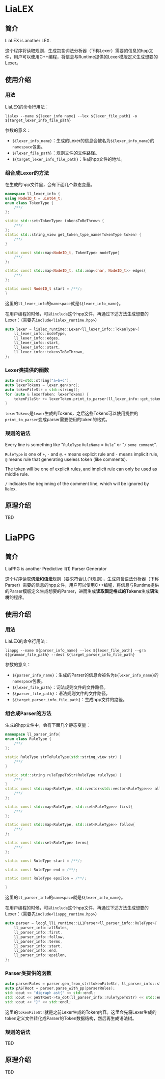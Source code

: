 # LiaLEX

## 简介

LiaLEX is another LEX.

这个程序将读取规则，生成包含词法分析器（下称Lexer）需要的信息的hpp文件，用户可以使用C++编程，将信息与Runtime提供的Lexer模版定义生成想要的Lexer。



## 使用介绍

### 用法

LiaLEX的命令行用法：

```shell
lialex --name ${lexer_info_name} --lex ${lexer_file_path} -o ${target_lexer_info_file_path}
```

参数的意义：

* `${lexer_info_name}`：生成的Lexer的信息会被名为`${lexer_info_name}`的`namespace`包裹。
* `${lexer_file_path}`：规则文件的文件路径。
* `${target_lexer_info_file_path}`：生成hpp文件的地址。



### 组合成Lexer的方法

在生成的hpp文件里，会有下面几个静态变量。

```c++
namespace ll_lexer_info {
using NodeID_t = uint64_t;
enum class TokenType {
    /**/
};

static std::set<TokenType> tokensToBeThrown {
    /**/
};
static std::string_view get_token_type_name(TokenType token) {
	/**/
}

static const std::map<NodeID_t, TokenType> nodeType{
    /**/
};

static const std::map<NodeID_t, std::map<char, NodeID_t>> edges{
    /**/
};

static const NodeID_t start = /**/;
}
```

这里的`ll_lexer_info`的`namespace`就是`${lexer_info_name}`。



在用户编程的时候，可以`include`这个hpp文件，再通过下述方法生成想要的Lexer：（需要先`include<lialex_runtime.hpp>`）

```c++
auto lexer = lialex_runtime::Lexer<ll_lexer_info::TokenType>{
    ll_lexer_info::nodeType,
    ll_lexer_info::edges,
    ll_lexer_info::start,
    ll_lexer_info::start,
    ll_lexer_info::tokensToBeThrown,
};
```



### Lexer类提供的函数

```c++
auto src=std::string("a=b+c");
auto lexerTokens = lexer.gen(src);
auto tokenFileStr = std::string();
for (auto & lexerToken: lexerTokens) {
    tokenFileStr += lexerToken.print_to_parser(ll_lexer_info::get_token_type_name);
}
```

`lexerTokens`是`lexer`生成的Tokens，之后这些Tokens可以使用提供的`print_to_parser`变成parser需要使用的token的格式。



### 规则的语法

Every line is something like "`RuleType` `RuleName` = `Rule`" or "`/` `some comment`".

`RuleType` is one of `+`, `-` and `@`. `+` means explicit rule and `-` means implicit rule, `@` means rule that generating useless token (like comments).

The token will be one of explicit rules, and implicit rule can only be used as middle rule.

`/` indicates the beginning of the comment line, which will be ignored by lialex.



## 原理介绍

TBD



# LiaPPG

## 简介

LiaPPG is another Predictive ll(1) Parser Generator

这个程序读取**词法和语法**规则（要求符合LL(1)规则），生成包含语法分析器（下称Parser）需要的信息的hpp文件，用户可以使用C++编程，将信息与Runtime提供的Parser模版定义生成想要的Parser，进而生成**读取固定格式的Tokens**生成**语法树**的程序。



## 使用介绍

### 用法

LiaLEX的命令行用法：

```shell
liappg --name ${parser_info_name} --lex ${lexer_file_path} --gra ${grammar_file_path} --dest ${target_parser_info_file_path}
```

参数的意义：

* `${parser_info_name}`：生成的Parser的信息会被名为`${lexer_info_name}`的`namespace`包裹。
* `${lexer_file_path}`：词法规则文件的文件路径。
* `${parser_file_path}`：语法规则文件的文件路径。
* `${target_parser_info_file_path}`：生成hpp文件的路径。



### 组合成Parser的方法

生成的hpp文件中，会有下面几个静态变量：

```c++
namespace ll_parser_info{
enum class RuleType {
	/**/
};

static RuleType strToRuleType(std::string_view str) {
	/**/
}

static std::string ruleTypeToStr(RuleType ruleType) {
	/**/
}
static const std::map<RuleType, std::vector<std::vector<RuleType>>> allRules{
	/**/
};

static const std::map<RuleType, std::set<RuleType>> first{
	/**/
};

static const std::map<RuleType, std::set<RuleType>> follow{
	/**/
};

static const std::set<RuleType> terms{
	/**/
};

static const RuleType start = /**/;

static const RuleType end = /**/;

static const RuleType epsilon = /**/;

}
```

这里的`ll_parser_info`的`namespace`就是`${lexer_info_name}`。



在用户编程的时候，可以`include`这个hpp文件，再通过下述方法生成想要的Lexer：（需要先`include<liappg_runtime.hpp>`）

```c++
auto parser = locgl_ll1_runtime::LL1Parser<ll_parser_info::RuleType>{
    ll_parser_info::allRules,
    ll_parser_info::first,
    ll_parser_info::follow,
    ll_parser_info::terms,
    ll_parser_info::start,
    ll_parser_info::end,
    ll_parser_info::epsilon,
};
```



### Parser类提供的函数

```c++
auto parserRules = parser.gen_from_str(tokenFileStr, ll_parser_info::strToRuleType);
auto pASTRoot = parser.parse_with_pp(parserRules);
std::cout << "digraph ast{" << std::endl;
std::cout << pASTRoot->to_dot(ll_parser_info::ruleTypeToStr) << std::endl;
std::cout << "}" << std::endl;
```

这里的`tokenFileStr`就是之前Lexer生成的Token内容。这里会先将Lexer生成的token定义文件转化成Parser的Token数据结构，然后再生成语法树。



### 规则的语法

TBD



## 原理介绍

TBD



